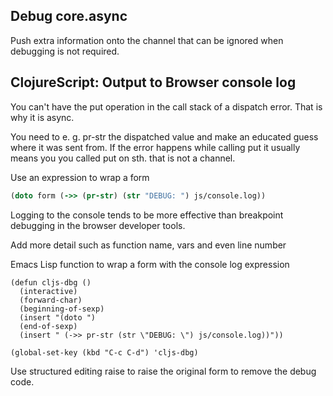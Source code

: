 ## Debug core.async

<!-- TODO: WIP: debug core.async -->
Push extra information onto the channel that can be ignored when debugging is not required.


## ClojureScript: Output to Browser console log

You can't have the put operation in the call stack of a dispatch error. That is why it is async.

You need to e. g. pr-str the dispatched value and make an educated guess where it was sent from. If the error happens while calling put it usually means you you called put on sth. that is not a channel.

Use an expression to wrap a form

```clojure
(doto form (->> (pr-str) (str "DEBUG: ") js/console.log))
```

Logging to the console tends to be more effective than breakpoint debugging in the browser developer tools.

Add more detail such as function name, vars and even line number

Emacs Lisp function to wrap a form with the console log expression

```elisp
(defun cljs-dbg ()
  (interactive)
  (forward-char)
  (beginning-of-sexp)
  (insert "(doto ")
  (end-of-sexp)
  (insert " (->> pr-str (str \"DEBUG: \") js/console.log))"))

(global-set-key (kbd "C-c C-d") 'cljs-dbg)
```

Use structured editing raise to raise the original form to remove the debug code.
